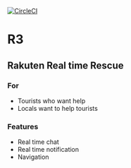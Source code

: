 [![CircleCI](https://circleci.com/gh/T45K/R3.svg?style=svg)](https://circleci.com/gh/T45K/R3)

# R3
## Rakuten Real time Rescue

### For
- Tourists who want help
- Locals want to help tourists

### Features
- Real time chat
- Real time notification
- Navigation

<!-- # skeleton
set file path of JSON file that contains your service account key to the environment variable GOOGLE_APPLICATION_CREDENTIALS.
(see https://cloud.google.com/docs/authentication/getting-started)
-->
